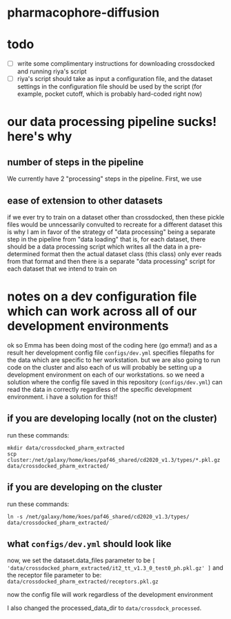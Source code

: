 # pharmacophore-diffusion

# todo
- [ ] write some complimentary instructions for downloading crossdocked and running riya's script
- [ ] riya's script should take as input a configuration file, and the dataset settings in the configuration file should be used by the script (for example, pocket cutoff, which is probably hard-coded right now)

# our data processing pipeline sucks! here's why

## number of steps in the pipeline

We currently have 2 "processing" steps in the pipeline. First, we use 


## ease of extension to other datasets

if we ever try to train on a dataset other than crossdocked, then these pickle files would be unncessarily convulted to recreate for a different dataset
this is why I am in favor of the strategy of "data processing" being a separate step in the pipeline from "data loading" that is, for each dataset, there should be a data processing script which writes all the data in a pre-determined format then the actual dataset class (this class) only ever reads from that format and then there is a separate "data processing" script for each dataset that we intend to train on


# notes on a dev configuration file which can work across all of our development environments

ok so Emma has been doing most of the coding here (go emma!) and as a result her development config file `configs/dev.yml` specifies filepaths for the data which are specific to her workstation.
but we are also going to run code on the cluster and also each of us will probably be setting up a development environment on each of our workstations. so we need a solution where the config file
saved in this repository (`configs/dev.yml`) can read the data in correctly regardless of the specific development environment. i have a solution for this!!

## if you are developing locally (not on the cluster)

run these commands:

```console
mkdir data/crossdocked_pharm_extracted
scp cluster:/net/galaxy/home/koes/paf46_shared/cd2020_v1.3/types/*.pkl.gz data/crossdocked_pharm_extracted/
```

## if you are developing on the cluster

run these commands:

```console
ln -s /net/galaxy/home/koes/paf46_shared/cd2020_v1.3/types/ data/crossdocked_pharm_extracted/
```

## what `configs/dev.yml` should look like

now, we set the dataset.data_files parameter to be `[ 'data/crossdocked_pharm_extracted/it2_tt_v1.3_0_test0_ph.pkl.gz' ]`
and the receptor file parameter to be: `data/crossdocked_pharm_extracted/receptors.pkl.gz` 

now the config file will work regardless of the development environment

I also changed the processed_data_dir to `data/crossdock_processed`.